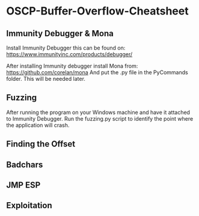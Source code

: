 # OSCP-Buffer-Overflow-Cheatsheet

## Immunity Debugger & Mona 

Install Immunity Debugger this can be found on: https://www.immunityinc.com/products/debugger/

After installing Immunity debugger install Mona from: https://github.com/corelan/mona
And put the .py file in the PyCommands folder. This will be needed later.


## Fuzzing

After running the program on your Windows machine and have it attached to Immunity Debugger.
Run the fuzzing.py script to identify the point where the application will crash.

## Finding the Offset

## Badchars

## JMP ESP

## Exploitation
